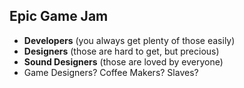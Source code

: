 ##  Epic Game Jam

- **Developers** (you always get plenty of those easily)
- **Designers** (those are hard to get, but precious)
- **Sound Designers** (those are loved by everyone)
- Game Designers? Coffee Makers? Slaves?
